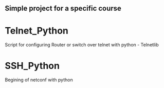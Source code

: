 ## Simple project for a specific course

# Telnet_Python
Script for configuring Router or switch over telnet
with python - Telnetlib

# SSH_Python
Begining of netconf with python
